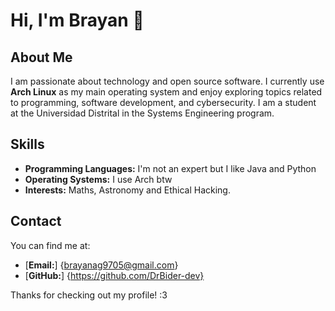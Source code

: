 # Hi, I'm Brayan 👋

## About Me

I am passionate about technology and open source software. I currently use **Arch Linux** as my main operating system and enjoy exploring topics related to programming, software development, and cybersecurity. I am a student at the Universidad Distrital in the Systems Engineering program.

## Skills

- **Programming Languages:** I'm not an expert but I like Java and Python
- **Operating Systems:** I use Arch btw
- **Interests:** Maths, Astronomy and Ethical Hacking.

## Contact

You can find me at:
- [**Email:**] {brayanag9705@gmail.com}
- [**GitHub:**] {https://github.com/DrBider-dev}

Thanks for checking out my profile! :3
